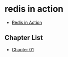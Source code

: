 # redis in action

- [Redis in Action](https://github.com/web1992/books/tree/master/redis)

## Chapter List

- [Chapter 01](redis-in-action-chapter-01.md)
